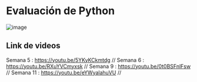 # Evaluación de Python
![image](https://user-images.githubusercontent.com/119143925/209047510-058b5f70-fd6a-4a10-9cdf-1a7c39a01c98.png)

## Link de videos 
Semana 5 : https://youtu.be/5YKyKCkmtdg //
Semana 6 : https://youtu.be/RXuYVCmyxsk //
Semana 9 : https://youtu.be/0t0BSFnlFsw //
Semana 11 : https://youtu.be/eYWyalahuVU //
